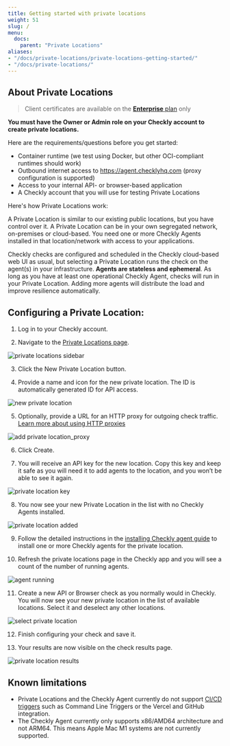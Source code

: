 ```yaml
---
title: Getting started with private locations
weight: 51
slug: /
menu:
  docs:
    parent: "Private Locations"
aliases:
- "/docs/private-locations/private-locations-getting-started/"
- "/docs/private-locations/"
---
```


## About Private Locations

> Client certificates are available on the [**Enterprise** plan](/pricing) only

**You must have the Owner or Admin role on your Checkly account to create private locations.**

Here are the requirements/questions before you get started:

- Container runtime (we test using Docker, but other OCI-compliant runtimes should work)
- Outbound internet access to https://agent.checklyhq.com (proxy configuration is supported)
- Access to your internal API- or browser-based application
- A Checkly account that you will use for testing Private Locations

Here's how Private Locations work:

A Private Location is similar to our existing public locations, but you have control over it. A Private Location can be 
in your own segregated network,  on-premises or cloud-based. You need one or more Checkly Agents installed in that location/network 
with access to your applications. 

Checkly checks are configured and scheduled in the Checkly cloud-based web UI as usual, but selecting a Private Location 
runs the check on the agent(s) in your infrastructure. **Agents are stateless and ephemeral**. As long as you have at 
least one operational Checkly Agent, checks will run in your Private Location. Adding more agents will distribute the load and 
improve resilience automatically.

## Configuring a Private Location:

1) Log in to your Checkly account.

2) Navigate to the [Private Locations page](https://app.checklyhq.com/private-locations).

![private locations sidebar](/docs/images/private-locations/private_locations_sidebar.png)

3) Click the New Private Location button.

4) Provide a name and icon for the new private location. The ID is automatically generated ID for API access.

![new private location](/docs/images/private-locations/new_private_location.png)

5) Optionally, provide a URL for an HTTP proxy for outgoing check traffic. [Learn more about using HTTP proxies](/docs/private-locations/proxy/)

![add private location_proxy](/docs/images/private-locations/private_location_proxy.png)


6) Click Create.

7) You will receive an API key for the new location. Copy this key and keep it safe as you will need it to add agents to the location, and you won’t be able to see it again.

![private location key](/docs/images/private-locations/private_location_key.png)

8) You now see your new Private Location in the list with no Checkly Agents installed.

![private location added](/docs/images/private-locations/private_location_added.png)

9) Follow the detailed instructions in the [installing Checkly agent guide](/docs/private-locations/checkly-agent-guide/) to install one or more Checkly agents for the private location.

10) Refresh the private locations page in the Checkly app and you will see a count of the number of running agents.

![agent running](/docs/images/private-locations/agent_running.png)

11) Create a new API or Browser check as you normally would in Checkly. You will now see your new private location in the list of available locations. Select it and deselect any other locations.

![select private location](/docs/images/private-locations/select_private_location.png)

12) Finish configuring your check and save it.

13) Your results are now visible on the check results page.

![private location results](/docs/images/private-locations/private_location_results.png)

## Known limitations

- Private Locations and the Checkly Agent currently do not support [CI/CD triggers](/docs/cicd/) such as Command Line Triggers or the Vercel and GitHub integration.
- The Checkly Agent currently only supports x86/AMD64 architecture and not ARM64. This means Apple Mac M1 systems are not currently supported.
